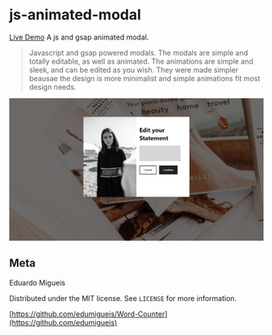 # js-animated-modal
[Live Demo](https://edumigueis.github.io/Word-Counter/) A js and gsap animated modal.
> Javascript and gsap powered modals. The modals are simple and totally editable, as well as animated. The animations are simple and sleek, and can be edited as you wish. They were made simpler beausae the design is more minimalist and simple animations fit most design needs.

![](header.png)

## Meta

Eduardo Migueis

Distributed under the MIT license. See ``LICENSE`` for more information.

[https://github.com/edumigueis/Word-Counter](https://github.com/edumigueis)